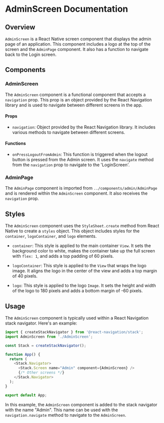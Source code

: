 # AdminScreen Documentation

## Overview

`AdminScreen` is a React Native screen component that displays the admin page of an application. This component includes a logo at the top of the screen and the `AdminPage` component. It also has a function to navigate back to the Login screen.

## Components

### AdminScreen

The `AdminScreen` component is a functional component that accepts a `navigation` prop. This prop is an object provided by the React Navigation library and is used to navigate between different screens in the app.

#### Props

- `navigation`: Object provided by the React Navigation library. It includes various methods to navigate between different screens.

#### Functions

- `onPressLogoutFromAdmin`: This function is triggered when the logout button is pressed from the Admin screen. It uses the `navigate` method from the `navigation` prop to navigate to the 'LoginScreen'.

### AdminPage

The `AdminPage` component is imported from `../components/admin/AdminPage` and is rendered within the `AdminScreen` component. It also receives the `navigation` prop.

## Styles

The `AdminScreen` component uses the `StyleSheet.create` method from React Native to create a `styles` object. This object includes styles for the `container`, `logoContainer`, and `logo` elements.

- `container`: This style is applied to the main container `View`. It sets the background color to white, makes the container take up the full screen with `flex: 1`, and adds a top padding of 60 pixels.

- `logoContainer`: This style is applied to the `View` that wraps the logo image. It aligns the logo in the center of the view and adds a top margin of 40 pixels.

- `logo`: This style is applied to the logo `Image`. It sets the height and width of the logo to 180 pixels and adds a bottom margin of -60 pixels.

## Usage

The `AdminScreen` component is typically used within a React Navigation stack navigator. Here's an example:

```js
import { createStackNavigator } from '@react-navigation/stack';
import AdminScreen from './AdminScreen';

const Stack = createStackNavigator();

function App() {
  return (
    <Stack.Navigator>
      <Stack.Screen name="Admin" component={AdminScreen} />
      {/* Other screens */}
    </Stack.Navigator>
  );
}

export default App;
```

In this example, the `AdminScreen` component is added to the stack navigator with the name "Admin". This name can be used with the `navigation.navigate` method to navigate to the `AdminScreen`.